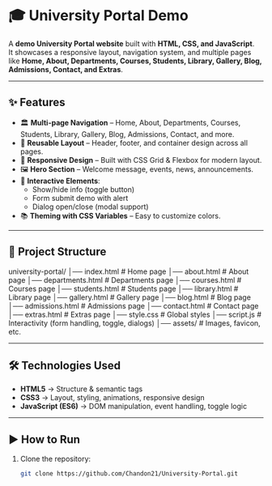 # 🎓 University Portal Demo

A **demo University Portal website** built with **HTML, CSS, and JavaScript**.  
It showcases a responsive layout, navigation system, and multiple pages like **Home, About, Departments, Courses, Students, Library, Gallery, Blog, Admissions, Contact, and Extras**.

---

## ✨ Features
- 🏛 **Multi-page Navigation** – Home, About, Departments, Courses, Students, Library, Gallery, Blog, Admissions, Contact, and more.  
- 📑 **Reusable Layout** – Header, footer, and container design across all pages.  
- 🎨 **Responsive Design** – Built with CSS Grid & Flexbox for modern layout.  
- 🖼 **Hero Section** – Welcome message, events, news, announcements.  
- 🔘 **Interactive Elements**:
  - Show/hide info (toggle button)  
  - Form submit demo with alert  
  - Dialog open/close (modal support)  
- 📚 **Theming with CSS Variables** – Easy to customize colors.  

---

## 📂 Project Structure
university-portal/
│── index.html # Home page
│── about.html # About page
│── departments.html # Departments page
│── courses.html # Courses page
│── students.html # Students page
│── library.html # Library page
│── gallery.html # Gallery page
│── blog.html # Blog page
│── admissions.html # Admissions page
│── contact.html # Contact page
│── extras.html # Extras page
│── style.css # Global styles
│── script.js # Interactivity (form handling, toggle, dialogs)
│── assets/ # Images, favicon, etc.


---

## 🛠️ Technologies Used
- **HTML5** → Structure & semantic tags  
- **CSS3** → Layout, styling, animations, responsive design  
- **JavaScript (ES6)** → DOM manipulation, event handling, toggle logic  

---

## ▶️ How to Run
1. Clone the repository:
   ```bash
   git clone https://github.com/Chandon21/University-Portal.git

